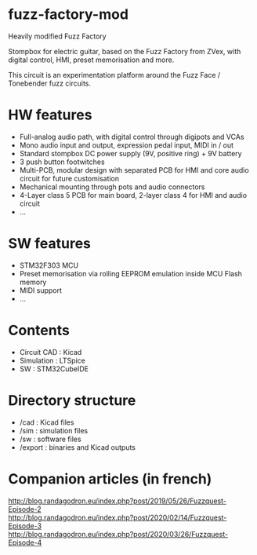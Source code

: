# fuzz-factory-mod
Heavily modified Fuzz Factory

Stompbox for electric guitar, based on the Fuzz Factory from ZVex, with digital control, HMI, preset memorisation and more.

This circuit is an experimentation platform around the Fuzz Face / Tonebender fuzz circuits.

# HW features

* Full-analog audio path, with digital control through digipots and VCAs
* Mono audio input and output, expression pedal input, MIDI in / out
* Standard stompbox DC power supply (9V, positive ring) + 9V battery
* 3 push button footwitches
* Multi-PCB, modular design with separated PCB for HMI and core audio circuit for future customisation
* Mechanical mounting through pots and audio connectors
* 4-Layer class 5 PCB for main board, 2-layer class 4 for HMI and audio circuit
* ...

# SW features

* STM32F303 MCU
* Preset memorisation via rolling EEPROM emulation inside MCU Flash memory
* MIDI support
* ...

# Contents

* Circuit CAD : Kicad
* Simulation : LTSpice
* SW : STM32CubeIDE

# Directory structure

* /cad : Kicad files
* /sim : simulation files
* /sw : software files
* /export : binaries and Kicad outputs

# Companion articles (in french)

http://blog.randagodron.eu/index.php?post/2019/05/26/Fuzzquest-Episode-2  
http://blog.randagodron.eu/index.php?post/2020/02/14/Fuzzquest-Episode-3  
http://blog.randagodron.eu/index.php?post/2020/03/26/Fuzzquest-Episode-4  
